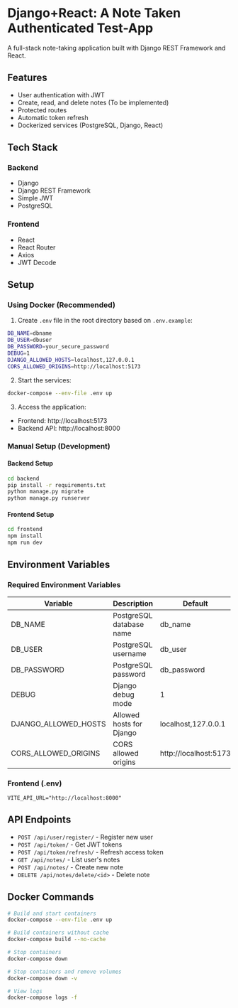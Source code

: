 # Django+React: A Note Taken Authenticated Test-App

A full-stack note-taking application built with Django REST Framework and React.

## Features

- User authentication with JWT
- Create, read, and delete notes (To be implemented)
- Protected routes
- Automatic token refresh
- Dockerized services (PostgreSQL, Django, React)

## Tech Stack

### Backend
- Django
- Django REST Framework
- Simple JWT
- PostgreSQL

### Frontend
- React
- React Router
- Axios
- JWT Decode

## Setup

### Using Docker (Recommended)

1. Create `.env` file in the root directory based on `.env.example`:
```bash
DB_NAME=dbname
DB_USER=dbuser
DB_PASSWORD=your_secure_password
DEBUG=1
DJANGO_ALLOWED_HOSTS=localhost,127.0.0.1
CORS_ALLOWED_ORIGINS=http://localhost:5173
```

2. Start the services:
```bash
docker-compose --env-file .env up
```

3. Access the application:
- Frontend: http://localhost:5173
- Backend API: http://localhost:8000

### Manual Setup (Development)

#### Backend Setup
```bash
cd backend
pip install -r requirements.txt
python manage.py migrate
python manage.py runserver
```

#### Frontend Setup
```bash
cd frontend
npm install
npm run dev
```

## Environment Variables

### Required Environment Variables
| Variable | Description | Default |
|----------|-------------|---------|
| DB_NAME | PostgreSQL database name | db_name |
| DB_USER | PostgreSQL username | db_user |
| DB_PASSWORD | PostgreSQL password | db_password |
| DEBUG | Django debug mode | 1 |
| DJANGO_ALLOWED_HOSTS | Allowed hosts for Django | localhost,127.0.0.1 |
| CORS_ALLOWED_ORIGINS | CORS allowed origins | http://localhost:5173 |

### Frontend (.env)
```
VITE_API_URL="http://localhost:8000"
```

## API Endpoints

- `POST /api/user/register/` - Register new user
- `POST /api/token/` - Get JWT tokens
- `POST /api/token/refresh/` - Refresh access token
- `GET /api/notes/` - List user's notes
- `POST /api/notes/` - Create new note
- `DELETE /api/notes/delete/<id>` - Delete note

## Docker Commands

```bash
# Build and start containers
docker-compose --env-file .env up

# Build containers without cache
docker-compose build --no-cache

# Stop containers
docker-compose down

# Stop containers and remove volumes
docker-compose down -v

# View logs
docker-compose logs -f
```
